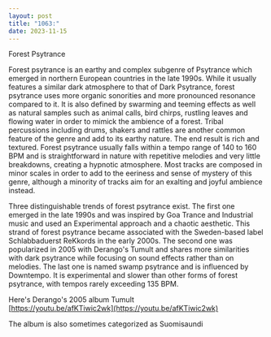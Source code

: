 ```yaml
---
layout: post
title: "1063:"
date: 2023-11-15
---
```


Forest Psytrance

Forest psytrance is an earthy and complex subgenre of Psytrance which emerged in northern European countries in the late 1990s. While it usually features a similar dark atmosphere to that of Dark Psytrance, forest psytrance uses more organic sonorities and more pronounced resonance compared to it. It is also defined by swarming and teeming effects as well as natural samples such as animal calls, bird chirps, rustling leaves and flowing water in order to mimick the ambience of a forest. Tribal percussions including drums, shakers and rattles are another common feature of the genre and add to its earthy nature. The end result is rich and textured. Forest psytrance usually falls within a tempo range of 140 to 160 BPM and is straightforward in nature with repetitive melodies and very little breakdowns, creating a hypnotic atmosphere. Most tracks are composed in minor scales in order to add to the eeriness and sense of mystery of this genre, although a minority of tracks aim for an exalting and joyful ambience instead.

Three distinguishable trends of forest psytrance exist. The first one emerged in the late 1990s and was inspired by Goa Trance and Industrial music and used an Experimental approach and a chaotic aesthetic. This strand of forest psytrance became associated with the Sweden-based label Schlabbaduerst ReKkords in the early 2000s. The second one was popularized in 2005 with Derango's Tumult and shares more similarities with dark psytrance while focusing on sound effects rather than on melodies. The last one is named swamp psytrance and is influenced by Downtempo. It is experimental and slower than other forms of forest psytrance, with tempos rarely exceeding 135 BPM.

Here's Derango's 2005 album Tumult  
[https://youtu.be/afKTiwic2wk](https://youtu.be/afKTiwic2wk)

The album is also sometimes categorized as Suomisaundi
